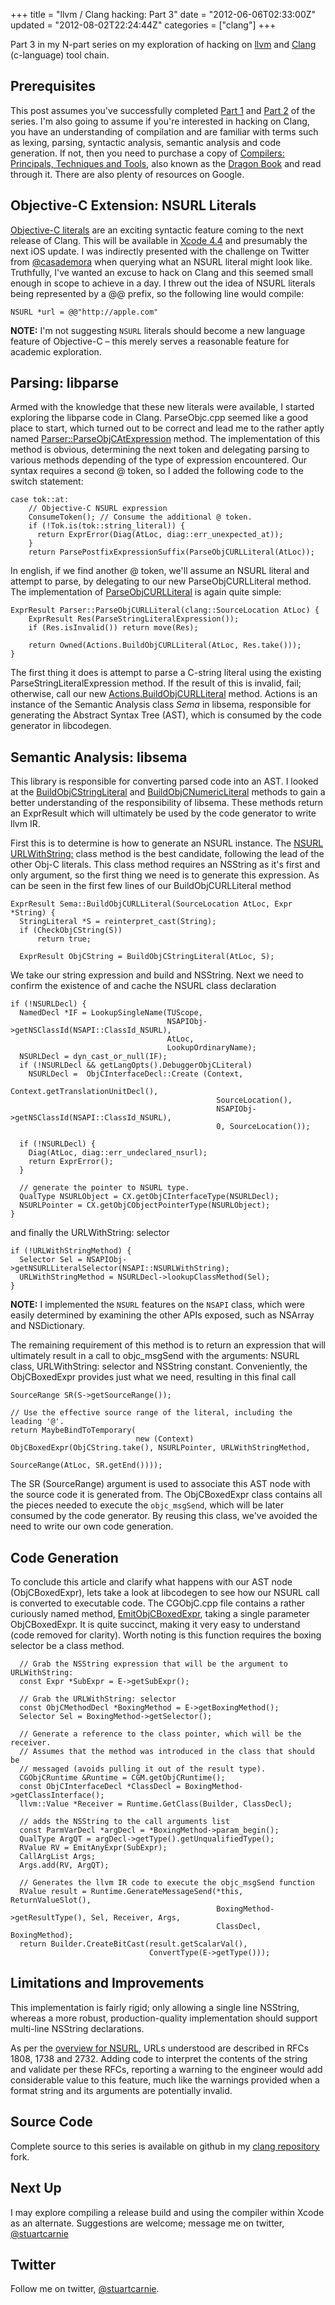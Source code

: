 +++
title = "llvm / Clang hacking: Part 3"
date = "2012-06-06T02:33:00Z"
updated = "2012-08-02T22:24:44Z"
categories = ["clang"]
+++

Part 3 in my N-part series on my exploration of hacking on [llvm](http://llvm.org) and [Clang](http://clang.llvm.org) (c-language) tool chain.

## Prerequisites

This post assumes you've successfully completed [Part 1](http://aussiebloke.blogspot.com/2012/06/llvm-clang-hacking-part-1.html) and [Part 2](http://aussiebloke.blogspot.com/2012/06/llvm-clang-hacking-part-2.html) of the series.  I'm also going to assume if you're interested in hacking on Clang, you have an understanding of compilation and are familiar with terms such as lexing, parsing, syntactic analysis, semantic analysis and code generation.  If not, then you need to purchase a copy of [Compilers: Principals, Techniques and Tools](http://www.amazon.com/Compilers-Principles-Techniques-Tools-Edition/dp/0321486811/ref=pd_sim_b_1), also known as the [Dragon Book](http://en.wikipedia.org/wiki/Compilers:_Principles,_Techniques,_and_Tools) and read through it.  There are also plenty of resources on Google.

## Objective-C Extension: NSURL Literals

[Objective-C literals](http://clang.llvm.org/docs/ObjectiveCLiterals.html) are an exciting syntactic feature coming to the next release of Clang.  This will be available in [Xcode 4.4](http://stackoverflow.com/questions/9347722/apple-llvm-4-0-new-features-on-xcode-4-4-literals) and presumably the next iOS update.  I was indirectly presented with the challenge on Twitter from [@casademora](https://twitter.com/casademora/status/208596677551071232) when querying what an NSURL literal might look like.  Truthfully, I've wanted an excuse to hack on Clang and this seemed small enough in scope to achieve in a day.  I threw out the idea of NSURL literals being represented by a @@ prefix, so the following line would compile:

```objc
NSURL *url = @@"http://apple.com"
```

**NOTE:** I'm not suggesting `NSURL` literals should become a new language feature of Objective-C – this merely serves a reasonable feature for academic exploration.

## Parsing: libparse

Armed with the knowledge that these new literals were available, I started exploring the libparse code in Clang.  ParseObjc.cpp seemed like a good place to start, which turned out to be correct and lead me to the rather aptly named [Parser::ParseObjCAtExpression](https://github.com/llvm-mirror/clang/blob/4d3db4eb6caa49a7cdbfe1798728ce4b23cd0b53/lib/Parse/ParseObjc.cpp#L2019) method.  The implementation of this method is obvious, determining the next token and delegating parsing to various methods depending of the type of expression encountered.  Our syntax requires a second @ token, so I added the following code to the switch statement:

```objc
case tok::at:
    // Objective-C NSURL expression
    ConsumeToken(); // Consume the additional @ token.
    if (!Tok.is(tok::string_literal)) {
      return ExprError(Diag(AtLoc, diag::err_unexpected_at));
    }
    return ParsePostfixExpressionSuffix(ParseObjCURLLiteral(AtLoc));
```

In english, if we find another @ token, we'll assume an NSURL literal and attempt to parse, by delegating to our new ParseObjCURLLiteral method. The implementation of [ParseObjCURLLiteral](https://github.com/scarnie/clang/blob/NSURL-literal/lib/Parse/ParseObjc.cpp#L2561) is again quite simple:

```objc
ExprResult Parser::ParseObjCURLLiteral(clang::SourceLocation AtLoc) {
    ExprResult Res(ParseStringLiteralExpression());
    if (Res.isInvalid()) return move(Res);

    return Owned(Actions.BuildObjCURLLiteral(AtLoc, Res.take()));
}
```

The first thing it does is attempt to parse a C-string literal using the existing ParseStringLiteralExpression method.  If the result of this is invalid, fail; otherwise, call our new [Actions.BuildObjCURLLiteral](https://github.com/scarnie/clang/blob/NSURL-literal/lib/Sema/SemaExprObjC.cpp#L143) method.  Actions is an instance of the Semantic Analysis class _Sema_ in libsema, responsible for generating the Abstract Syntax Tree (AST), which is consumed by the code generator in libcodegen.

## Semantic Analysis: libsema

This library is responsible for converting parsed code into an AST.  I looked at the [BuildObjCStringLiteral](https://github.com/scarnie/clang/blob/NSURL-literal/lib/Sema/SemaExprObjC.cpp#L306) and [BuildObjCNumericLiteral](https://github.com/scarnie/clang/blob/NSURL-literal/lib/Sema/SemaExprObjC.cpp#L306) methods to gain a better understanding of the responsibility of libsema.  These methods return an ExprResult which will ultimately be used by the code generator to write llvm IR. 

First this is to determine is how to generate an NSURL instance.  The [NSURL URLWithString:](https://developer.apple.com/library/mac/documentation/Cocoa/Reference/Foundation/Classes/NSURL_Class/Reference/Reference.html#//apple_ref/doc/uid/20000301-BAJBBDIB) class method is the best candidate, following the lead of the other Obj-C literals.  This class method requires an NSString as it's first and only argument, so the first thing we need is to generate this expression.  As can be seen in the first few lines of our BuildObjCURLLiteral method

```objc
ExprResult Sema::BuildObjCURLLiteral(SourceLocation AtLoc, Expr *String) {
  StringLiteral *S = reinterpret_cast(String);
  if (CheckObjCString(S))
      return true;

  ExprResult ObjCString = BuildObjCStringLiteral(AtLoc, S);
```

We take our string expression and build and NSString. Next we need to confirm the existence of and cache the NSURL class declaration

```objc
if (!NSURLDecl) {
  NamedDecl *IF = LookupSingleName(TUScope,
                                   NSAPIObj->getNSClassId(NSAPI::ClassId_NSURL),
                                   AtLoc,
                                   LookupOrdinaryName);
  NSURLDecl = dyn_cast_or_null(IF);
  if (!NSURLDecl && getLangOpts().DebuggerObjCLiteral)
    NSURLDecl =  ObjCInterfaceDecl::Create (Context,
                                              Context.getTranslationUnitDecl(),
                                              SourceLocation(),
                                              NSAPIObj->getNSClassId(NSAPI::ClassId_NSURL),
                                              0, SourceLocation());

  if (!NSURLDecl) {
    Diag(AtLoc, diag::err_undeclared_nsurl);
    return ExprError();
  }

  // generate the pointer to NSURL type.
  QualType NSURLObject = CX.getObjCInterfaceType(NSURLDecl);
  NSURLPointer = CX.getObjCObjectPointerType(NSURLObject);
}
```

and finally the URLWithString: selector

```objc
if (!URLWithStringMethod) {
  Selector Sel = NSAPIObj->getNSURLLiteralSelector(NSAPI::NSURLWithString);
  URLWithStringMethod = NSURLDecl->lookupClassMethod(Sel);
}
```

**NOTE:** I implemented the `NSURL` features on the `NSAPI` class, which were easily determined by examining the other APIs exposed, such as NSArray and NSDictionary.

The remaining requirement of this method is to return an expression that will ultimately result in a call to objc_msgSend with the arguments: NSURL class, URLWithString: selector and NSString constant.  Conveniently, the ObjCBoxedExpr provides just what we need, resulting in this final call

```objc
SourceRange SR(S->getSourceRange());

// Use the effective source range of the literal, including the leading '@'.
return MaybeBindToTemporary(
                            new (Context) ObjCBoxedExpr(ObjCString.take(), NSURLPointer, URLWithStringMethod,
                                                        SourceRange(AtLoc, SR.getEnd())));

```

The SR (SourceRange) argument is used to associate this AST node with the source code it is generated from.  The ObjCBoxedExpr class contains all the pieces needed to execute the `objc_msgSend`, which will be later consumed by the code generator.  By reusing this class, we've avoided the need to write our own code generation.

## Code Generation

To conclude this article and clarify what happens with our AST node (ObjCBoxedExpr), lets take a look at libcodegen to see how our NSURL call is converted to executable code.  The CGObjC.cpp file contains a rather curiously named method, [EmitObjCBoxedExpr](https://github.com/scarnie/clang/blob/NSURL-literal/lib/CodeGen/CGObjC.cpp#L59), taking a single parameter ObjCBoxedExpr.  It is quite succinct, making it very easy to understand (code removed for clarity). Worth noting is this function requires the boxing selector be a class method.

```objc
  // Grab the NSString expression that will be the argument to URLWithString:
  const Expr *SubExpr = E->getSubExpr();

  // Grab the URLWithString: selector
  const ObjCMethodDecl *BoxingMethod = E->getBoxingMethod();
  Selector Sel = BoxingMethod->getSelector();

  // Generate a reference to the class pointer, which will be the receiver.
  // Assumes that the method was introduced in the class that should be
  // messaged (avoids pulling it out of the result type).
  CGObjCRuntime &Runtime = CGM.getObjCRuntime();
  const ObjCInterfaceDecl *ClassDecl = BoxingMethod->getClassInterface();
  llvm::Value *Receiver = Runtime.GetClass(Builder, ClassDecl);

  // adds the NSString to the call arguments list
  const ParmVarDecl *argDecl = *BoxingMethod->param_begin();
  QualType ArgQT = argDecl->getType().getUnqualifiedType();
  RValue RV = EmitAnyExpr(SubExpr);
  CallArgList Args;
  Args.add(RV, ArgQT);

  // Generates the llvm IR code to execute the objc_msgSend function
  RValue result = Runtime.GenerateMessageSend(*this, ReturnValueSlot(),
                                              BoxingMethod->getResultType(), Sel, Receiver, Args,
                                              ClassDecl, BoxingMethod);
  return Builder.CreateBitCast(result.getScalarVal(),
                               ConvertType(E->getType()));
```

## Limitations and Improvements

This implementation is fairly rigid; only allowing a single line NSString, whereas a more robust, production-quality implementation should support multi-line NSString declarations.  

As per the [overview for NSURL](https://developer.apple.com/library/mac/documentation/Cocoa/Reference/Foundation/Classes/NSURL_Class/Reference/Reference.html#//apple_ref/doc/uid/20000301-4355), URLs understood are described in RFCs 1808, 1738 and 2732\.  Adding code to interpret the contents of the string and validate per these RFCs, reporting a warning to the engineer would add considerable value to this feature, much like the warnings provided when a format string and its arguments are potentially invalid.

## Source Code

Complete source to this series is available on github in my [clang repository](https://github.com/scarnie/clang) fork.

## Next Up

I may explore compiling a release build and using the compiler within Xcode as an alternate.  Suggestions are welcome; message me on twitter, [@stuartcarnie](http://twitter.com/stuartcarnie)

## Twitter

Follow me on twitter, [@stuartcarnie](http://twitter.com/stuartcarnie).